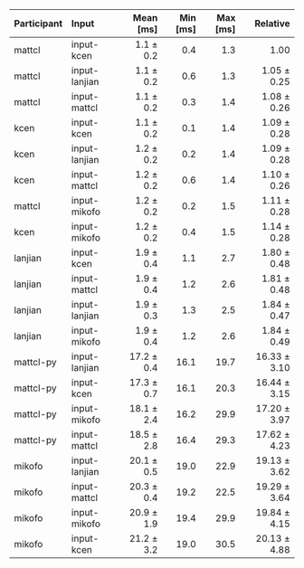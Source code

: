 | Participant | Input | Mean [ms] | Min [ms] | Max [ms] | Relative |
|:---|:---|---:|---:|---:|---:|
| mattcl | input-kcen | 1.1 ± 0.2 | 0.4 | 1.3 | 1.00 |
| mattcl | input-lanjian | 1.1 ± 0.2 | 0.6 | 1.3 | 1.05 ± 0.25 |
| mattcl | input-mattcl | 1.1 ± 0.2 | 0.3 | 1.4 | 1.08 ± 0.26 |
| kcen | input-kcen | 1.1 ± 0.2 | 0.1 | 1.4 | 1.09 ± 0.28 |
| kcen | input-lanjian | 1.2 ± 0.2 | 0.2 | 1.4 | 1.09 ± 0.28 |
| kcen | input-mattcl | 1.2 ± 0.2 | 0.6 | 1.4 | 1.10 ± 0.26 |
| mattcl | input-mikofo | 1.2 ± 0.2 | 0.2 | 1.5 | 1.11 ± 0.28 |
| kcen | input-mikofo | 1.2 ± 0.2 | 0.4 | 1.5 | 1.14 ± 0.28 |
| lanjian | input-kcen | 1.9 ± 0.4 | 1.1 | 2.7 | 1.80 ± 0.48 |
| lanjian | input-mattcl | 1.9 ± 0.4 | 1.2 | 2.6 | 1.81 ± 0.48 |
| lanjian | input-lanjian | 1.9 ± 0.3 | 1.3 | 2.5 | 1.84 ± 0.47 |
| lanjian | input-mikofo | 1.9 ± 0.4 | 1.2 | 2.6 | 1.84 ± 0.49 |
| mattcl-py | input-lanjian | 17.2 ± 0.4 | 16.1 | 19.7 | 16.33 ± 3.10 |
| mattcl-py | input-kcen | 17.3 ± 0.7 | 16.1 | 20.3 | 16.44 ± 3.15 |
| mattcl-py | input-mikofo | 18.1 ± 2.4 | 16.2 | 29.9 | 17.20 ± 3.97 |
| mattcl-py | input-mattcl | 18.5 ± 2.8 | 16.4 | 29.3 | 17.62 ± 4.23 |
| mikofo | input-lanjian | 20.1 ± 0.5 | 19.0 | 22.9 | 19.13 ± 3.62 |
| mikofo | input-mattcl | 20.3 ± 0.4 | 19.2 | 22.5 | 19.29 ± 3.64 |
| mikofo | input-mikofo | 20.9 ± 1.9 | 19.4 | 29.9 | 19.84 ± 4.15 |
| mikofo | input-kcen | 21.2 ± 3.2 | 19.0 | 30.5 | 20.13 ± 4.88 |
